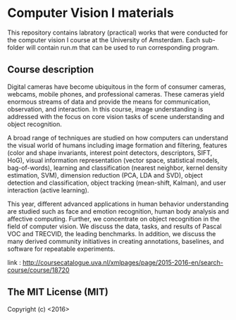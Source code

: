 # Computer Vision I materials

This repository contains labratory (practical) works that were conducted for the computer vision I course at the University of Amsterdam. Each sub-folder will contain run.m that can be used to run corresponding program. 

## Course description
Digital cameras have become ubiquitous in the form of consumer cameras, webcams, mobile phones, and professional cameras. These cameras yield enormous streams of data and provide the means for communication, observation, and interaction. In this course, image understanding is addressed with the focus on core vision tasks of scene understanding and object recognition.

A broad range of techniques are studied on how computers can understand the visual world of humans including image formation and filtering, features (color and shape invariants, interest point detectors, descriptors, SIFT, HoG), visual information representation (vector space, statistical models, bag-of-words), learning and classification (nearest neighbor, kernel density estimation, SVM), dimension reduction (PCA, LDA and SVD), object detection and classification, object tracking (mean-shift, Kalman), and user interaction (active learning).

This year, different advanced applications in human behavior understanding are studied such as face and emotion recognition, human body analysis and affective computing. Further, we concentrate on object recognition in the field of computer vision. We discuss the data, tasks, and results of Pascal VOC and TRECVID, the leading benchmarks. In addition, we discuss the many derived community initiatives in creating annotations, baselines, and software for repeatable experiments.

link : http://coursecatalogue.uva.nl/xmlpages/page/2015-2016-en/search-course/course/18720

## The MIT License (MIT)
Copyright (c) <2016> <ixlan>
